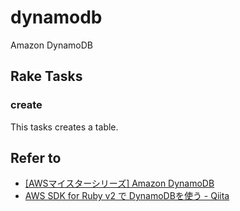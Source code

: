 # dynamodb

Amazon DynamoDB

## Rake Tasks

### create

This tasks creates a table.

## Refer to

* [[AWSマイスターシリーズ] Amazon DynamoDB](http://www.slideshare.net/AmazonWebServicesJapan/aws-amazon-dynamodb)
* [AWS SDK for Ruby v2 で DynamoDBを使う - Qiita](http://qiita.com/inouet/items/17cfbac89c5f9efe0840)
